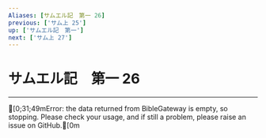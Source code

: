 ```yaml
---
Aliases: [サムエル記　第一 26]
previous: ['サム上 25']
up: ['サムエル記　第一']
next: ['サム上 27']
---
```

# サムエル記　第一 26

***
[0;31;49mError: the data returned from BibleGateway is empty, so stopping. Please check your usage, and if still a problem, please raise an issue on GitHub.[0m
